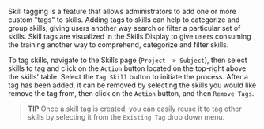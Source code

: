 Skill tagging is a feature that allows administrators to add one or more custom "tags" to skills. Adding tags to skills can help to categorize and group skills, giving users another way search or filter a particular set of skills. Skill tags are visualized in the Skills Display to give users consuming the training another way to comprehend, categorize and filter skills.

To tag skills, navigate to the Skills page (`Project -> Subject`), then select skills to tag and click on the `Action` button located on the top-right above the skills' table. Select the `Tag Skill` button to initiate the process. After a tag has been added, it can be removed by selecting the skills you would like remove the tag from, then click on the `Action` button, and then `Remove Tags`.

> **TIP**
> Once a skill tag is created, you can easily reuse it to tag other skills by selecting it from the `Existing Tag` drop down menu.